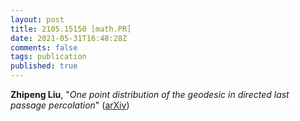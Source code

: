 ```yaml
---
layout: post
title: 2105.15150 [math.PR]
date: 2021-05-31T16:48:28Z
comments: false
tags: publication
published: true
---
```


<b>Zhipeng Liu</b>, "<i>One point distribution of the geodesic in directed last passage  percolation</i>" ([arXiv](http://arxiv.org/abs/2105.15150v1))
